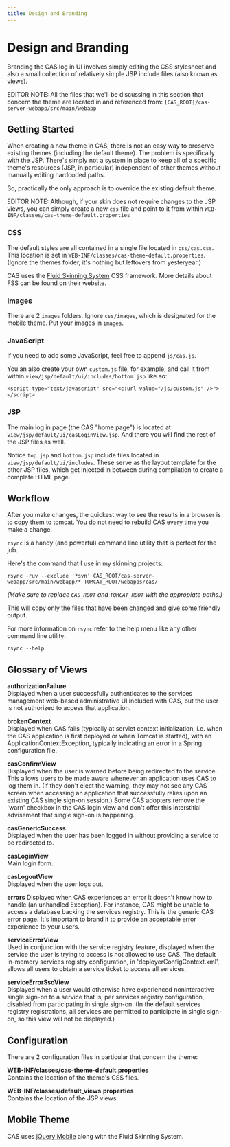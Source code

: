 ```yaml
---
title: Design and Branding
---
```


# Design and Branding

Branding the CAS log in UI involves simply editing the CSS stylesheet and also a small collection of relatively simple JSP include files (also known as views).

EDITOR NOTE: All the files that we'll be discussing in this section that concern the theme are located in and referenced from: `[CAS_ROOT]/cas-server-webapp/src/main/webapp`

## Getting Started

When creating a new theme in CAS, there is not an easy way to preserve existing themes (including the default theme). The problem is specifically with the JSP. There's simply not a system in place to keep all of a specific theme's resources (JSP, in particular) independent of other themes without manually editing hardcoded paths.

So, practically the only approach is to override the existing default theme.

EDITOR NOTE: Although, if your skin does not require changes to the JSP views, you can simply create a new `css` file and point to it from within `WEB-INF/classes/cas-theme-default.properties`

### CSS

The default styles are all contained in a single file located in `css/cas.css`. This location is set in `WEB-INF/classes/cas-theme-default.properties`. (Ignore the themes folder, it's nothing but leftovers from yesteryear.)

CAS uses the [Fluid Skinning System]() CSS framework. More details about FSS can be found on their website.

[Fluid Skinning System]: http://wiki.fluidproject.org/display/fluid/Fluid+Skinning+System+%28FSS%29

### Images

There are 2 `images` folders. Ignore `css/images`, which is designated for the mobile theme. Put your images in `images`.

### JavaScript

If you need to add some JavaScript, feel free to append `js/cas.js`.

You an also create your own `custom.js` file, for example, and call it from within `view/jsp/default/ui/includes/bottom.jsp` like so:

	<script type="text/javascript" src="<c:url value="/js/custom.js" />"></script>

### JSP

The main log in page (the CAS "home page") is located at `view/jsp/default/ui/casLoginView.jsp`. And there you will find the rest of the JSP files as well.

Notice `top.jsp` and `bottom.jsp` include files located in `view/jsp/default/ui/includes`. These serve as the layout template for the other JSP files, which get injected in between during compilation to create a complete HTML page.

## Workflow

After you make changes, the quickest way to see the results in a browser is to copy them to tomcat. You do not need to rebuild CAS every time you make a change.

`rsync` is a handy (and powerful) command line utility that is perfect for the job.

Here's the command that I use in my skinning projects:

	rsync -ruv --exclude '*svn' CAS_ROOT/cas-server-webapp/src/main/webapp/* TOMCAT_ROOT/webapps/cas/

*(Make sure to replace `CAS_ROOT` and `TOMCAT_ROOT` with the appropiate paths.)*

This will copy only the files that have been changed and give some friendly output.

For more information on 	`rsync` refer to the help menu like any other command line utility:

	rsync --help

## Glossary of Views

**authorizationFailure**  
Displayed when a user successfully authenticates to the services management web-based administrative UI included with CAS, but the user is not authorized to access that application.

**brokenContext**  
Displayed when CAS fails (typically at servlet context initialization, i.e. when the CAS application is first deployed or when Tomcat is started), with an ApplicationContextException, typically indicating an error in a Spring configuration file.

**casConfirmView**  
Displayed when the user is warned before being redirected to the service.  This allows users to be made aware whenever an application uses CAS to log them in. (If they don't elect the warning, they may not see any CAS screen when accessing an application that successfully relies upon an existing CAS single sign-on session.)  Some CAS adopters remove the 'warn' checkbox in the CAS login view and don't offer this interstitial advisement that single sign-on is happening.

**casGenericSuccess**  
Displayed when the user has been logged in without providing a service to be redirected to.

**casLoginView**  
Main login form.

**casLogoutView**  
Displayed when the user logs out.

**errors** 
Displayed when CAS experiences an error it doesn't know how to handle (an unhandled Exception).  For instance, CAS might be unable to access a database backing the services registry.  This is the generic CAS error page.  It's important to brand it to provide an acceptable error experience to your users.

**serviceErrorView**  
Used in conjunction with the service registry feature, displayed when the service the user is trying to access is not allowed to use CAS. The default in-memory services registry configuration, in 'deployerConfigContext.xml', allows all users to obtain a service ticket to access all services.

**serviceErrorSsoView**   
Displayed when a user would otherwise have experienced noninteractive single sign-on to a service that is, per services registry configuration, disabled from participating in single sign-on.  (In the default services registry registrations, all services are permitted to participate in single sign-on, so this view will not be displayed.)

## Configuration

There are 2 configuration files in particular that concern the theme:

**WEB-INF/classes/cas-theme-default.properties**  
Contains the location of the theme's CSS files.

**WEB-INF/classes/default_views.properties**  
Contains the location of the JSP views.

## Mobile Theme

CAS uses [jQuery Mobile]() along with the Fluid Skinning System. 

[jQuery Mobile]: http://jquerymobile.com/